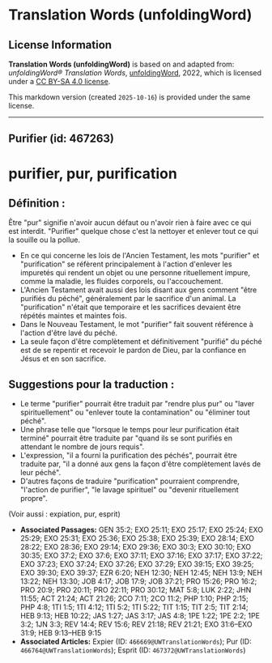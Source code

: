 # Translation Words (unfoldingWord)

## License Information

**Translation Words (unfoldingWord)** is based on and adapted from: _unfoldingWord® Translation Words_, [unfoldingWord](https://unfoldingword.org/utw), 2022, which is licensed under a [CC BY-SA 4.0 license](https://creativecommons.org/licenses/by-sa/4.0/legalcode.en).

This markdown version (created `2025-10-16`) is provided under the same license.



--------------------------------

## Purifier (id: 467263)

purifier, pur, purification
===========================

Définition :
------------

Être "pur" signifie n'avoir aucun défaut ou n'avoir rien à faire avec ce qui est interdit. "Purifier" quelque chose c'est la nettoyer et enlever tout ce qui la souille ou la pollue.

* En ce qui concerne les lois de l'Ancien Testament, les mots "purifier" et "purification" se réfèrent principalement à l'action d'enlever les impuretés qui rendent un objet ou une personne rituellement impure, comme la maladie, les fluides corporels, ou l'accouchement.
* L'Ancien Testament avait aussi des lois disant aux gens comment "être purifiés du péché", généralement par le sacrifice d'un animal. La "purification" n'était que temporaire et les sacrifices devaient être répétés maintes et maintes fois.
* Dans le Nouveau Testament, le mot "purifier" fait souvent référence à l'action d'être lavé du péché.
* La seule façon d'être complètement et définitivement "purifié" du péché est de se repentir et recevoir le pardon de Dieu, par la confiance en Jésus et en son sacrifice.

Suggestions pour la traduction :
--------------------------------

* Le terme "purifier" pourrait être traduit par "rendre plus pur" ou "laver spirituellement" ou "enlever toute la contamination" ou "éliminer tout péché".
* Une phrase telle que "lorsque le temps pour leur purification était terminé" pourrait être traduite par "quand ils se sont purifiés en attendant le nombre de jours requis".
* L'expression, "il a fourni la purification des péchés", pourrait être traduite par, "il a donné aux gens la façon d'être complètement lavés de leur péché".
* D'autres façons de traduire "purification" pourraient comprendre, "l'action de purifier", "le lavage spirituel" ou "devenir rituellement propre".

(Voir aussi : expiation, pur, esprit)

* **Associated Passages:** GEN 35:2; EXO 25:11; EXO 25:17; EXO 25:24; EXO 25:29; EXO 25:31; EXO 25:36; EXO 25:38; EXO 25:39; EXO 28:14; EXO 28:22; EXO 28:36; EXO 29:14; EXO 29:36; EXO 30:3; EXO 30:10; EXO 30:35; EXO 37:2; EXO 37:6; EXO 37:11; EXO 37:16; EXO 37:17; EXO 37:22; EXO 37:23; EXO 37:24; EXO 37:26; EXO 37:29; EXO 39:15; EXO 39:25; EXO 39:30; EXO 39:37; EZR 6:20; NEH 12:30; NEH 12:45; NEH 13:9; NEH 13:22; NEH 13:30; JOB 4:17; JOB 17:9; JOB 37:21; PRO 15:26; PRO 16:2; PRO 20:9; PRO 20:11; PRO 22:11; PRO 30:12; MAT 5:8; LUK 2:22; JHN 11:55; ACT 21:24; ACT 21:26; 2CO 7:11; 2CO 11:2; PHP 1:10; PHP 2:15; PHP 4:8; 1TI 1:5; 1TI 4:12; 1TI 5:2; 1TI 5:22; TIT 1:15; TIT 2:5; TIT 2:14; HEB 9:13; HEB 10:22; JAS 1:27; JAS 3:17; JAS 4:8; 1PE 1:22; 1PE 2:2; 1PE 3:2; 1JN 3:3; REV 14:4; REV 15:6; REV 21:18; REV 21:21; EXO 31:6–EXO 31:9; HEB 9:13–HEB 9:15
* **Associated Articles:** Expier (ID: `466669@UWTranslationWords`); Pur (ID: `466764@UWTranslationWords`); Esprit (ID: `467372@UWTranslationWords`)

